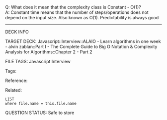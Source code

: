 Q: What does it mean that the complexity class is Constant - O(1)?  
A: Constant time means that the number of steps/operations does not depend on the input size. Also known as O(1). Predictability is always good
<!--ID: 1690390584008-->

---

DECK INFO

TARGET DECK: Javascript::Interview::ALAIO - Learn algorithms in one week - alvin zablan::Part I - The Complete Guide to Big O Notation & Complexity Analysis for Algorithms::Chapter 2 - Part 2

FILE TAGS: Javascript Interview

Tags:

Reference:

Related:

```dataview
LIST
where file.name = this.file.name
```

QUESTION STATUS: Safe to store